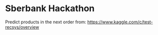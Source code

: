 # Sberbank Hackathon

Predict products in the next order
from: https://www.kaggle.com/c/test-recsys/overview
